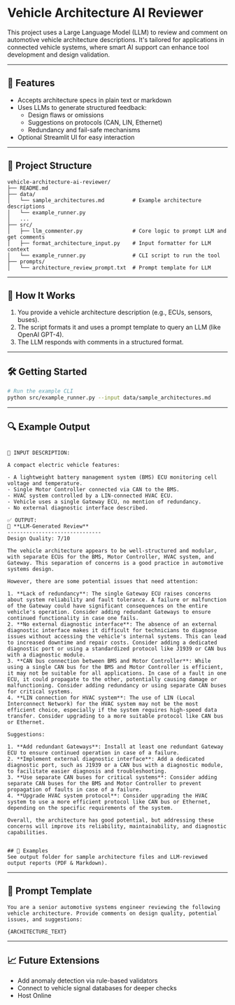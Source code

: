 # Vehicle Architecture AI Reviewer

This project uses a Large Language Model (LLM) to review and comment on automotive vehicle architecture descriptions. It's tailored for applications in connected vehicle systems, where smart AI support can enhance tool development and design validation.

---

## 🚀 Features
- Accepts architecture specs in plain text or markdown
- Uses LLMs to generate structured feedback:
  - Design flaws or omissions
  - Suggestions on protocols (CAN, LIN, Ethernet)
  - Redundancy and fail-safe mechanisms
- Optional Streamlit UI for easy interaction

---

## 📁 Project Structure
```
vehicle-architecture-ai-reviewer/
├── README.md
├── data/
│   └── sample_architectures.md         # Example architecture descriptions
│   └── example_runner.py
│   ...
├── src/
│   ├── llm_commenter.py                # Core logic to prompt LLM and get comments
│   ├── format_architecture_input.py    # Input formatter for LLM context
│   └── example_runner.py               # CLI script to run the tool
├── prompts/
│   └── architecture_review_prompt.txt  # Prompt template for LLM
```

---

## 🧠 How It Works
1. You provide a vehicle architecture description (e.g., ECUs, sensors, buses).
2. The script formats it and uses a prompt template to query an LLM (like OpenAI GPT-4).
3. The LLM responds with comments in a structured format.

---

## 🛠️ Getting Started
```bash
# Run the example CLI
python src/example_runner.py --input data/sample_architectures.md
```

---

## 🔍 Example Output
```

🔎 INPUT DESCRIPTION:

A compact electric vehicle features:

- A lightweight battery management system (BMS) ECU monitoring cell voltage and temperature.
- Single Motor Controller connected via CAN to the BMS.
- HVAC system controlled by a LIN-connected HVAC ECU.
- Vehicle uses a single Gateway ECU, no mention of redundancy.
- No external diagnostic interface described.

✅ OUTPUT:
🧠 **LLM-Generated Review**
------------------------------
Design Quality: 7/10

The vehicle architecture appears to be well-structured and modular, with separate ECUs for the BMS, Motor Controller, HVAC system, and Gateway. This separation of concerns is a good practice in automotive systems design.

However, there are some potential issues that need attention:

1. **Lack of redundancy**: The single Gateway ECU raises concerns about system reliability and fault tolerance. A failure or malfunction of the Gateway could have significant consequences on the entire vehicle's operation. Consider adding redundant Gateways to ensure continued functionality in case one fails.
2. **No external diagnostic interface**: The absence of an external diagnostic interface makes it difficult for technicians to diagnose issues without accessing the vehicle's internal systems. This can lead to increased downtime and repair costs. Consider adding a dedicated diagnostic port or using a standardized protocol like J1939 or CAN bus with a diagnostic module.
3. **CAN bus connection between BMS and Motor Controller**: While using a single CAN bus for the BMS and Motor Controller is efficient, it may not be suitable for all applications. In case of a fault in one ECU, it could propagate to the other, potentially causing damage or malfunctioning. Consider adding redundancy or using separate CAN buses for critical systems.
4. **LIN connection for HVAC system**: The use of LIN (Local Interconnect Network) for the HVAC system may not be the most efficient choice, especially if the system requires high-speed data transfer. Consider upgrading to a more suitable protocol like CAN bus or Ethernet.

Suggestions:

1. **Add redundant Gateways**: Install at least one redundant Gateway ECU to ensure continued operation in case of a failure.
2. **Implement external diagnostic interface**: Add a dedicated diagnostic port, such as J1939 or a CAN bus with a diagnostic module, to facilitate easier diagnosis and troubleshooting.
3. **Use separate CAN buses for critical systems**: Consider adding separate CAN buses for the BMS and Motor Controller to prevent propagation of faults in case of a failure.
4. **Upgrade HVAC system protocol**: Consider upgrading the HVAC system to use a more efficient protocol like CAN bus or Ethernet, depending on the specific requirements of the system.

Overall, the architecture has good potential, but addressing these concerns will improve its reliability, maintainability, and diagnostic capabilities.


## 📂 Examples
See output folder for sample architecture files and LLM-reviewed output reports (PDF & Markdown).

```

---


## 🤖 Prompt Template
```
You are a senior automotive systems engineer reviewing the following vehicle architecture. Provide comments on design quality, potential issues, and suggestions:

{ARCHITECTURE_TEXT}
```

---

## 📈 Future Extensions
- Add anomaly detection via rule-based validators
- Connect to vehicle signal databases for deeper checks
- Host Online